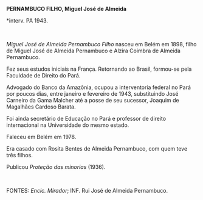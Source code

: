 **PERNAMBUCO FILHO, Miguel José de Almeida**

\*interv. PA 1943.

 

*Miguel José de Almeida Pernambuco Filho* nasceu em Belém em 1898, filho
de Miguel José de Almeida Pernambuco e Alzira Coimbra de Almeida
Pernambuco.

Fez seus estudos iniciais na França. Retornando ao Brasil, formou-se
pela Faculdade de Direito do Pará.

Advogado do Banco da Amazônia, ocupou a interventoria federal no Pará
por poucos dias, entre janeiro e fevereiro de 1943, substituindo José
Carneiro da Gama Malcher até a posse de seu sucessor, Joaquim de
Magalhães Cardoso Barata.

Foi ainda secretário de Educação no Pará e professor de direito
internacional na Universidade do mesmo estado.

Faleceu em Belém em 1978.

Era casado com Rosita Bentes de Almeida Pernambuco, com quem teve três
filhos.

Publicou *Proteção das minorias* (1936).

 

FONTES: *Encic. Mirador*; INF. Rui José de Almeida Pernambuco.

 
